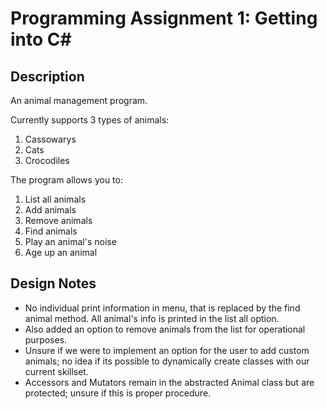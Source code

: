 # Programming Assignment 1: Getting into C#

## Description
An animal management program.

Currently supports 3 types of animals:

1. Cassowarys
2. Cats
3. Crocodiles


The program allows you to:

1. List all animals
2. Add animals
3. Remove animals
4. Find animals
5. Play an animal's noise
6. Age up an animal



## Design Notes
- No individual print information in menu, that is replaced by the find animal method. All animal's info is printed in the list all option.
- Also added an option to remove animals from the list for operational purposes.
- Unsure if we were to implement an option for the user to add custom animals; no idea if its possible to dynamically create classes with our current skillset.
- Accessors and Mutators remain in the abstracted Animal class but are protected; unsure if this is proper procedure.
